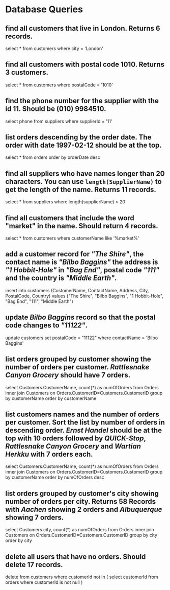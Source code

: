 # Database Queries

## find all customers that live in London. Returns 6 records.
select * from customers
where city = 'London'

## find all customers with postal code 1010. Returns 3 customers.
select * from customers
where postalCode = '1010'

## find the phone number for the supplier with the id 11. Should be (010) 9984510.
select phone from suppliers
where supplierId = '11'

## list orders descending by the order date. The order with date 1997-02-12 should be at the top.
select * from orders
order by orderDate desc

## find all suppliers who have names longer than 20 characters. You can use `length(SupplierName)` to get the length of the name. Returns 11 records.
select * from suppliers
where length(supplierName) > 20

## find all customers that include the word "market" in the name. Should return 4 records.
select * from customers
where customerName like '%market%'

## add a customer record for _"The Shire"_, the contact name is _"Bilbo Baggins"_ the address is _"1 Hobbit-Hole"_ in _"Bag End"_, postal code _"111"_ and the country is _"Middle Earth"_.
insert into customers (CustomerName, ContactName, Address, City, PostalCode, Country)
values ("The Shire", "Bilbo Baggins", "1 Hobbit-Hole", "Bag End", "111", "Middle Earth")

## update _Bilbo Baggins_ record so that the postal code changes to _"11122"_.
update customers
set postalCode = "11122"
where contactName = 'Bilbo Baggins'

## list orders grouped by customer showing the number of orders per customer. _Rattlesnake Canyon Grocery_ should have 7 orders.
<!-- Original idea
select Customers.CustomerName, Orders.*
from Orders
inner join Customers on Orders.CustomerID=Customers.CustomerID
order by customerName  -->

select Customers.CustomerName, count(*) as numOfOrders
from Orders
inner join Customers on Orders.CustomerID=Customers.CustomerID
group by customerName
order by customerName

## list customers names and the number of orders per customer. Sort the list by number of orders in descending order. _Ernst Handel_ should be at the top with 10 orders followed by _QUICK-Stop_, _Rattlesnake Canyon Grocery_ and _Wartian Herkku_ with 7 orders each.
select Customers.CustomerName, count(*) as numOfOrders
from Orders
inner join Customers on Orders.CustomerID=Customers.CustomerID
group by customerName
order by numOfOrders desc

## list orders grouped by customer's city showing number of orders per city. Returns 58 Records with _Aachen_ showing 2 orders and _Albuquerque_ showing 7 orders.
select Customers.city, count(*) as numOfOrders
from Orders
inner join Customers on Orders.CustomerID=Customers.CustomerID
group by city
order by city

## delete all users that have no orders. Should delete 17 records.
delete from customers
where customerId not in (
 select customerId
 from orders
 where customerId is not null
 )